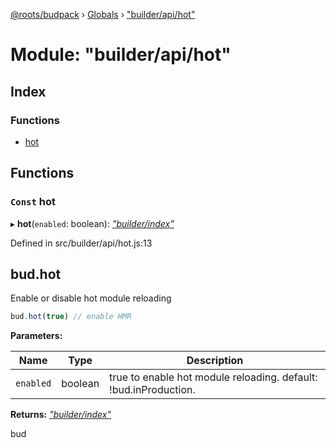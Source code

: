 [@roots/budpack](../README.md) › [Globals](../globals.md) › ["builder/api/hot"](_builder_api_hot_.md)

# Module: "builder/api/hot"

## Index

### Functions

* [hot](_builder_api_hot_.md#const-hot)

## Functions

### `Const` hot

▸ **hot**(`enabled`: boolean): *["builder/index"](_builder_index_.md)*

Defined in src/builder/api/hot.js:13

## bud.hot

Enable or disable hot module reloading

```js
bud.hot(true) // enable HMR
```

**Parameters:**

Name | Type | Description |
------ | ------ | ------ |
`enabled` | boolean | true to enable hot module reloading. default: !bud.inProduction. |

**Returns:** *["builder/index"](_builder_index_.md)*

bud
